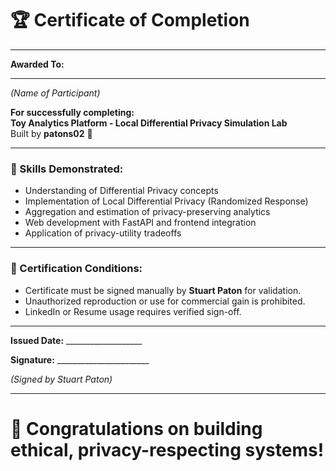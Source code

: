 # 🏆 Certificate of Completion

---

**Awarded To:**  
____________________________________  
*(Name of Participant)*

**For successfully completing:**  
**Toy Analytics Platform - Local Differential Privacy Simulation Lab**  
Built by **patons02** 🚀

---

### 🧠 Skills Demonstrated:
- Understanding of Differential Privacy concepts
- Implementation of Local Differential Privacy (Randomized Response)
- Aggregation and estimation of privacy-preserving analytics
- Web development with FastAPI and frontend integration
- Application of privacy-utility tradeoffs

---

### 📜 Certification Conditions:
- Certificate must be signed manually by **Stuart Paton** for validation.
- Unauthorized reproduction or use for commercial gain is prohibited.
- LinkedIn or Resume usage requires verified sign-off.

---

**Issued Date:** ___________________  

**Signature:** _______________________

*(Signed by Stuart Paton)*

---

# 🚀 Congratulations on building ethical, privacy-respecting systems!

